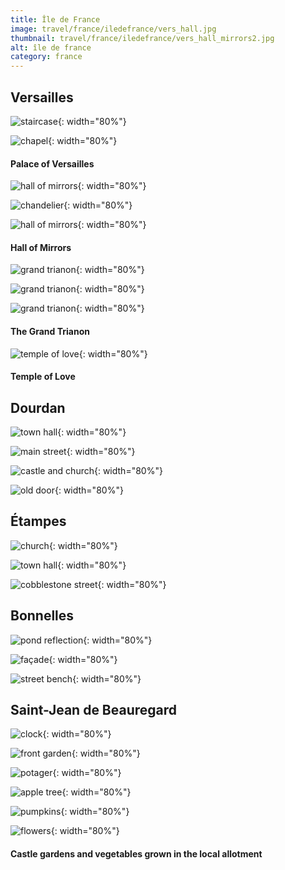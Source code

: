 ```yaml
---
title: Île de France
image: travel/france/iledefrance/vers_hall.jpg
thumbnail: travel/france/iledefrance/vers_hall_mirrors2.jpg
alt: île de france
category: france
---
```


## Versailles

![staircase](./assets/img/travel/france/iledefrance/vers_staircase.jpg){: width="80%"}

![chapel](./assets/img/travel/france/iledefrance/vers_chapel.jpg){: width="80%"}

#### Palace of Versailles

![hall of mirrors](./assets/img/travel/france/iledefrance/vers_hall_mirrors1.jpg){: width="80%"}

![chandelier](./assets/img/travel/france/iledefrance/vers_chandelier.jpg){: width="80%"}

![hall of mirrors](./assets/img/travel/france/iledefrance/vers_hall_mirrors2.jpg){: width="80%"}

#### Hall of Mirrors

![grand trianon](./assets/img/travel/france/iledefrance/vers_trianon_mirrors.jpg){: width="80%"}

![grand trianon](./assets/img/travel/france/iledefrance/vers_trianon_hall.jpg){: width="80%"}

![grand trianon](./assets/img/travel/france/iledefrance/vers_trianon_arches.jpg){: width="80%"}

#### The Grand Trianon

![temple of love](./assets/img/travel/france/iledefrance/vers_temple_love.jpg){: width="80%"}

#### Temple of Love

## Dourdan

![town hall](./assets/img/travel/france/iledefrance/dourdan_town_hall.jpg){: width="80%"}

![main street](./assets/img/travel/france/iledefrance/dourdan_street.jpg){: width="80%"}

![castle and church](./assets/img/travel/france/iledefrance/dourdan_castle_church.jpg){: width="80%"}

![old door](./assets/img/travel/france/iledefrance/dourdan_door.jpg){: width="80%"}

## Étampes

![church](./assets/img/travel/france/iledefrance/etampes_church.jpg){: width="80%"}

![town hall](./assets/img/travel/france/iledefrance/etampes_town_hall.jpg){: width="80%"}

![cobblestone street](./assets/img/travel/france/iledefrance/etampes_street.jpg){: width="80%"}

## Bonnelles

![pond reflection](./assets/img/travel/france/iledefrance/bonnelles_pond.jpg){: width="80%"}

![façade](./assets/img/travel/france/iledefrance/bonnelles_facade.jpg){: width="80%"}

![street bench](./assets/img/travel/france/iledefrance/bonnelles_bench.jpg){: width="80%"}

## Saint-Jean de Beauregard

![clock](./assets/img/travel/france/iledefrance/saintjean_clock.jpg){: width="80%"}

![front garden](./assets/img/travel/france/iledefrance/saintjean_front.jpg){: width="80%"}

![potager](./assets/img/travel/france/iledefrance/saintjean_potager.jpg){: width="80%"}

![apple tree](./assets/img/travel/france/iledefrance/saintjean_apple.jpg){: width="80%"}

![pumpkins](./assets/img/travel/france/iledefrance/saintjean_pumpkins.jpg){: width="80%"}

![flowers](./assets/img/travel/france/iledefrance/saintjean_flowers.jpg){: width="80%"}

#### Castle gardens and vegetables grown in the local allotment
